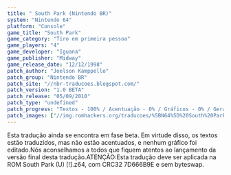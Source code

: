 ```yaml
---
title: " South Park (Nintendo BR)"
system: "Nintendo 64"
platform: "Console"
game_title: "South Park"
game_category: "Tiro em primeira pessoa"
game_players: "4"
game_developer: "Iguana"
game_publisher: "Midway"
game_release_date: "12/12/1998"
patch_author: "Joelson Kamppello"
patch_group: "Nintendo BR"
patch_site: "//nbr-traducoes.blogspot.com/"
patch_version: "1.0 BETA"
patch_release: "05/09/2010"
patch_type: "undefined"
patch_progress: "Textos - 100% / Acentuação - 0% / Gráficos - 0% / Geral - 80%"
patch_images: ["//img.romhackers.org/traducoes/%5BN64%5D%20South%20Park%20-%20Nintendo%20BR%20-%201.jpg","//img.romhackers.org/traducoes/%5BN64%5D%20South%20Park%20-%20Nintendo%20BR%20-%202.jpg","//img.romhackers.org/traducoes/%5BN64%5D%20South%20Park%20-%20Nintendo%20BR%20-%203.jpg"]
---
```

Esta tradução ainda se encontra em fase beta. Em virtude disso, os textos estão traduzidos, mas não estão acentuados, e nenhum gráfico foi editado.Nós aconselhamos a todos que fiquem atentos ao lançamento da versão final desta tradução.ATENÇÃO:Esta tradução deve ser aplicada na ROM South Park (U) [!].z64, com CRC32 7D666B9E e sem byteswap.
